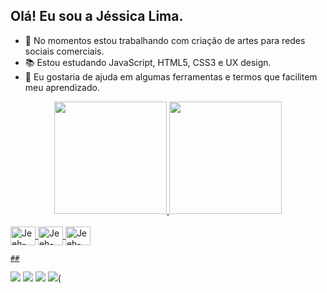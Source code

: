 ## Olá! Eu sou a Jéssica Lima.

- 🔭 No momentos estou trabalhando com criação de artes para redes sociais comerciais.
- 📚 Estou estudando JavaScript, HTML5, CSS3 e UX design.
- 🤔 Eu gostaria de ajuda em algumas ferramentas e termos que facilitem meu aprendizado.



<div align="center">
  <a href="https://github.com/jeehlim">
  <img height="180em" src="https://github-readme-stats.vercel.app/api?username=jeehlim&show_icons=true&theme=tokyonight&include_all_commits=true&count_private=true"/>
  <img height="180em" src="https://github-readme-stats.vercel.app/api/top-langs/?username=jeehlim&layout=compact&langs_count=7&theme=tokyonight"/>
</div>
  
  <div style="display: inline_block"><br>
  <img align="center" alt="Jeeh-Js" height="30" width="40" src="https://img.shields.io/badge/JavaScript-F7DF1E?style=for-the-badge&logo=javascript&logoColor=black">
  <img align="center" alt="Jeeh-HTML" height="30" width="40" src="https://img.shields.io/badge/HTML-239120?style=for-the-badge&logo=html5&logoColor=white">
  <img align="center" alt="Jeeh-CSS" height="30" width="40" src="https://img.shields.io/badge/CSS-239120?&style=for-the-badge&logo=css3&logoColor=white">

    ##

<div>
  <a href="https://instagram.com/jeehlim2" target="_blank"><img src="https://img.shields.io/badge/-Instagram-%23E4405F?style=for-the- badge&logo=instagram&logoColor=white" target="_blank"></a>
<a href="https://discord.com/channels/@me " target="_blank"><img src="https://img.shields.io/badge/Discord-7289DA?style=for-the-badge&logo= discord&logoColor=white" target="_blank"></a>
  <a href = "mailto:jeehlim2@gmail.com"><img src="https://img.shields.io/badge/-Gmail-%23333?style=for-the-badge&logo=gmail&logoColor=white" destino ="_blank"></a>
  <a href="https://www.linkedin.com/in/jéssica-lima-724269180" target="_blank"><img src="https://img.shields.io/badge/LinkedIn-0077B5?style=for-the-badge&logo=linkedin&logoColor=white
" target="_blank"></a>(
  
   
  
</div>
